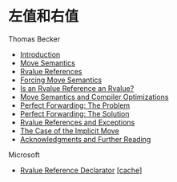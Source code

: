 # 左值和右值

Thomas Becker

* [Introduction](http://thbecker.net/articles/rvalue_references/section_01.html)
* [Move Semantics](http://thbecker.net/articles/rvalue_references/section_02.htmll)
* [Rvalue References](http://thbecker.net/articles/rvalue_references/section_03.html)
* [Forcing Move Semantics](http://thbecker.net/articles/rvalue_references/section_04.html)
* [Is an Rvalue Reference an Rvalue?](http://thbecker.net/articles/rvalue_references/section_05.html)
* [Move Semantics and Compiler Optimizations](http://thbecker.net/articles/rvalue_references/section_06.html)
* [Perfect Forwarding: The Problem](http://thbecker.net/articles/rvalue_references/section_07.html)
* [Perfect Forwarding: The Solution](http://thbecker.net/articles/rvalue_references/section_08.html)
* [Rvalue References and Exceptions](http://thbecker.net/articles/rvalue_references/section_09.html)
* [The Case of the Implicit Move](http://thbecker.net/articles/rvalue_references/section_10.html)
* [Acknowledgments and Further Reading](http://thbecker.net/articles/rvalue_references/section_11.html)

Microsoft

* [Rvalue Reference Declarator](https://docs.microsoft.com/en-us/cpp/cpp/rvalue-reference-declarator-amp-amp?view=msvc-160) [[cache]](ref/Rvalue_Reference_Declarator.html)
